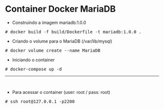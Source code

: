 # Container Docker MariaDB

- Construíndo a imagem mariadb:1.0.0
<pre>
# docker build -f build/Dockerfile -t mariadb:1.0.0 .
</pre>
- Criando o volume para o MariaDB (/var/lib/mysql)
<pre>
# docker volume create --name MariaDB
</pre>
- Iniciando o container
<pre>
# docker-compose up -d
<hr>
</pre>
- Para acessar o container (user: root / pass: root)
<pre>
# ssh root@127.0.0.1 -p2200
</pre>

